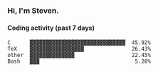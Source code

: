 ### Hi, I'm Steven.

#### Coding activity (past 7 days)
```
C      ▓▓▓▓▓▓▓▓▓▓▓▓▓▓▓▓▓▓▓▓▓▓▓▓▓▓▓▓▓▓  45.92%
TeX    ▓▓▓▓▓▓▓▓▓▓▓▓▓▓▓▓▓               26.43%
other  ▓▓▓▓▓▓▓▓▓▓▓▓▓▓                  22.45%
Bash   ▓▓▓                              5.20%
```
